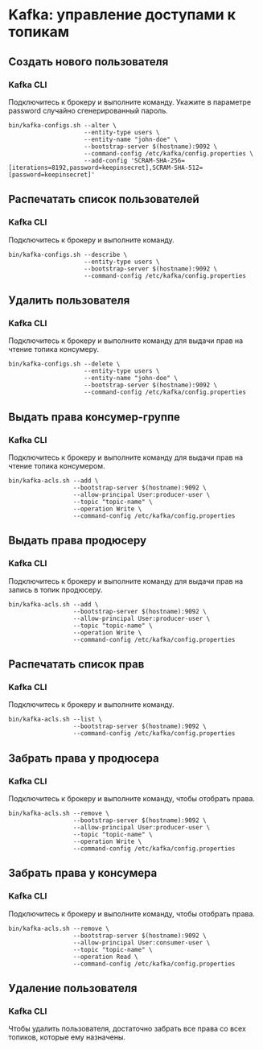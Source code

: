 # Kafka: управление доступами к топикам

## Создать нового пользователя

### Kafka CLI

Подключитесь к брокеру и выполните команду. Укажите в параметре password случайно сгенерированный пароль.

```
bin/kafka-configs.sh --alter \
                     --entity-type users \
                     --entity-name "john-doe" \
                     --bootstrap-server $(hostname):9092 \
                     --command-config /etc/kafka/config.properties \
                     --add-config 'SCRAM-SHA-256=[iterations=8192,password=keepinsecret],SCRAM-SHA-512=[password=keepinsecret]'
```

## Распечатать список пользователей

### Kafka CLI

Подключитесь к брокеру и выполните команду.

```
bin/kafka-configs.sh --describe \
                     --entity-type users \
                     --bootstrap-server $(hostname):9092 \
                     --command-config /etc/kafka/config.properties
```

## Удалить пользователя

### Kafka CLI

Подключитесь к брокеру и выполните команду для выдачи прав на чтение топика консумеру.

```
bin/kafka-configs.sh --delete \
                     --entity-type users \
                     --entity-name "john-doe" \
                     --bootstrap-server $(hostname):9092 \
                     --command-config /etc/kafka/config.properties
```

## Выдать права консумер-группе

### Kafka CLI

Подключитесь к брокеру и выполните команду для выдачи прав на чтение топика консумером.

```
bin/kafka-acls.sh --add \
                  --bootstrap-server $(hostname):9092 \
                  --allow-principal User:producer-user \
                  --topic "topic-name" \
                  --operation Write \
                  --command-config /etc/kafka/config.properties
```

## Выдать права продюсеру

### Kafka CLI

Подключитесь к брокеру и выполните команду для выдачи прав на запись в топик продюсеру.

```
bin/kafka-acls.sh --add \
                  --bootstrap-server $(hostname):9092 \
                  --allow-principal User:producer-user \
                  --topic "topic-name" \
                  --operation Write \
                  --command-config /etc/kafka/config.properties
```

## Распечатать список прав

### Kafka CLI

Подключитесь к брокеру и выполните команду.

```
bin/kafka-acls.sh --list \
                  --bootstrap-server $(hostname):9092 \
                  --command-config /etc/kafka/config.properties
```

## Забрать права у продюсера

### Kafka CLI

Подключитесь к брокеру и выполните команду, чтобы отобрать права.

```
bin/kafka-acls.sh --remove \
                  --bootstrap-server $(hostname):9092 \
                  --allow-principal User:producer-user \
                  --topic "topic-name" \
                  --operation Write \
                  --command-config /etc/kafka/config.properties
```

## Забрать права у консумера

### Kafka CLI

Подключитесь к брокеру и выполните команду, чтобы отобрать права.

```
bin/kafka-acls.sh --remove \
                  --bootstrap-server $(hostname):9092 \
                  --allow-principal User:consumer-user \
                  --topic "topic-name" \
                  --operation Read \
                  --command-config /etc/kafka/config.properties
```

## Удаление пользователя

### Kafka CLI

Чтобы удалить пользователя, достаточно забрать все права со всех топиков, которые ему назначены.